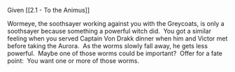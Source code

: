 Given [[2.1 - To the Animus]]

Wormeye, the soothsayer working against you with the Greycoats, is only a soothsayer because something a powerful witch did.  You got a similar feeling when you served Captain Von Drakk dinner when him and Victor met before taking the Aurora.  As the worms slowly fall away, he gets less powerful.  Maybe one of those worms could be important?  Offer for a fate point:  You want one or more of those worms.